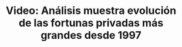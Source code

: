 ---
permalink: 	Editorial/personas-mas-ricas-del-mundo-desde-1997
id:	177
layout: 	video
title: 	"Video: Análisis muestra evolución de las fortunas privadas más grandes desde 1997"
publish_date: 	20 de Abril de 2020
categories:	["Economía","Sociedad"]
tags:	["Videos"]
preview_sentence:	"Vea de forma gráfica cómo varía en el tiempo la riqueza de las personas más poderosas del planeta."
intro_paragraph: 	"n análisis de datos detallado realizado por la publicación Worldwide Engineering, muestra de forma gráfica la evolución de las fortunas privadas más grandes de las últimas décadas. "
other_paragraphs:	["Es posible notar como la fortuna de Bill Gates empezó a decaer a principios del nuevo milenio; en gran parte esto se debe a que mucha de su fortuna la compartió, primero entregando acciones de Microsoft a empleados de la empresa y luego a través de la fundación que inició con su esposa <i>The Bill & Melinda Gates Foundation</i>. En el pasado, Bill Gates ha mencionado que él entiende las ganas que tiene la gente de llegar a tener un millón de dólares, pero que más allá de ese número, el cambio de vida no es tan radical.", "De Latinoamérica podemos observar como se destaca Carlos Slim quien hizo su fortuna en el mercado de telecomunicaciones de México. A mediados del 2000 empezó a comprar compañias en Estados Unidos que en su mayoría fueron capaces de sobrevivir la crisis del 2008.", "Es importante destacar que esta lista está basada solo en números oficiales, por lo que es muy probable que no incluya a las verdaderas personas más opulentas como el gobernante de Rusia, cuya fortuna se estima en alrededor de los 200 billones de dólares pero se encuentra escondida y fuera del alcance de los analistas. Asimismo muchos oligarcas Chinos y Saudíes encabezarían la lista.", "Y tu, ¿con cuántos millones estarías satisfecho? Deja tus comentarios abajo. "]
decorative_letter:	U
blockquote:	"La diferencia entre un millón de dólares y un billón de dólares es más o menos un billón de dólares"
blockquote_author:	"Refrán popular"
video_file:	video177.mp4
image_file:	image177.jpg
preview_image:	previewimage177.jpg
image_legend:	"Jezz Bezos, la persona más rica del planeta en el 2020"
---